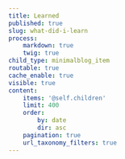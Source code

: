 ```yaml
---
title: Learned
published: true
slug: what-did-i-learn
process:
    markdown: true
    twig: true
child_type: minimalblog_item
routable: true
cache_enable: true
visible: true
content:
    items: '@self.children'
    limit: 400
    order:
        by: date
        dir: asc
    pagination: true
    url_taxonomy_filters: true
---
```


